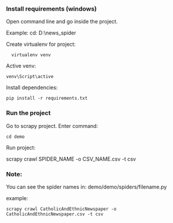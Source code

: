 
### Install requirements (windows)
  Open command line and go inside the project. 
  
  Example: cd: D:\news_spider
  
  Create virtualenv for project:
  
      virtualenv venv
      
  Active venv:
  
    venv\Script\active
    
  Install dependencies:
  
    pip install -r requirements.txt

### Run the project
  Go to scrapy project. Enter command:
  
    cd demo

  Run project:

  scrapy crawl SPIDER_NAME -o CSV_NAME.csv -t csv



### Note:
  You can see the spider names in: demo/demo/spiders/filename.py
  
  example:
   
    scrapy crawl CatholicAndEthnicNewspaper -o CatholicAndEthnicNewspaper.csv -t csv
